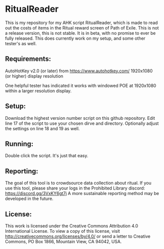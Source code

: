 # RitualReader

This is my repository for my AHK script RitualReader, which is made to read out the costs of items in the Ritual reward screen of Path of Exile.
This is not a release version, this is not stable. It is in beta, with no promise to ever be fully released.
This does currently work on my setup, and some other tester's as well.

## Requirements:

AutoHotKey v2.0 (or later) from https://www.autohotkey.com/
1920x1080 (or higher) display resolution

One helpful tester has indicated it works with windowed POE at 1920x1080 within a larger resolution display. 

## Setup:

Download the highest version number script on this github repository.
Edit line 17 of the script to use your chosen dirve and directory.
Optionally adjust the settings on line 18 and 19 as well.

## Running:

Double click the script. It's just that easy.

## Reporting:

The goal of this tool is to crowdsource data collection about ritual. If you use this tool, please share your logs in the Prohibited Library discord: https://discord.gg/3VxKY6gt7j
A more sustainable reporting method may be developed in the future.

## License:

This work is licensed under the Creative Commons Attribution 4.0 International License.
To view a copy of this license, visit http://creativecommons.org/licenses/by/4.0/ or
send a letter to Creative Commons, PO Box 1866, Mountain View, CA 94042, USA.
 

